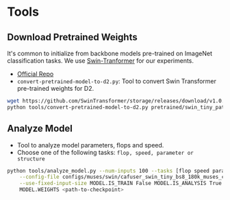 # Tools

## Download Pretrained Weights

It's common to initialize from backbone models pre-trained on ImageNet classification tasks. We use [Swin-Tranformer](https://github.com/microsoft/Swin-Transformer) for our experiments.

- [Official Repo](https://github.com/microsoft/Swin-Transformer)
- `convert-pretrained-model-to-d2.py`: Tool to convert Swin Transformer pre-trained weights for D2.

```bash
wget https://github.com/SwinTransformer/storage/releases/download/v1.0.8/swin_tiny_patch4_window7_224_22k.pth
python tools/convert-pretrained-model-to-d2.py pretrained/swin_tiny_patch4_window7_224_22k.pth pretrained/swin_tiny_patch4_window7_224_22k.pkl
```



## Analyze Model

- Tool to analyze model parameters, flops and speed.
- Choose one of the following tasks: `flop, speed, parameter or structure`

```bash
python tools/analyze_model.py --num-inputs 100 --tasks [flop speed parameter structure] \
    --config-file configs/muses/swin/cafuser_swin_tiny_bs8_180k_muses_clre.yaml \
    --use-fixed-input-size MODEL.IS_TRAIN False MODEL.IS_ANALYSIS True \
    MODEL.WEIGHTS <path-to-checkpoint> 
```
